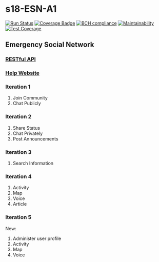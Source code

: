# s18-ESN-A1
[![Run Status](https://api.shippable.com/projects/5aad7a685241fd1800e60cd0/badge?branch=master)](https://app.shippable.com/github/cmusv-fse/s18-ESN-A1)
[![Coverage Badge](https://api.shippable.com/projects/5aad7a685241fd1800e60cd0/coverageBadge?branch=master)](https://app.shippable.com/github/cmusv-fse/s18-ESN-A1)
[![BCH compliance](https://bettercodehub.com/edge/badge/cmusv-fse/s18-ESN-A1?branch=master&token=6b80880a47467fdd07fa7d3ec9490d5ea8bf66b5)](https://bettercodehub.com/)
[![Maintainability](https://api.codeclimate.com/v1/badges/c9f725fcc3a2c0145389/maintainability)](https://codeclimate.com/repos/5aa03be1cf7c38029f009b1e/maintainability)
[![Test Coverage](https://api.codeclimate.com/v1/badges/c9f725fcc3a2c0145389/test_coverage)](https://codeclimate.com/repos/5aa03be1cf7c38029f009b1e/test_coverage)


## Emergency Social Network

### [RESTful API](https://docs.google.com/spreadsheets/d/1y1E1Lp1vTbHtqViGnua4rGl3OOeACUFA_cY1MdFkVic/edit#gid=1650816857)

### [Help Website](https://murmuring-retreat-94612.herokuapp.com/)

### Iteration 1
1. Join Community
2. Chat Publicly 

### Iteration 2
1. Share Status
2. Chat Privately
3. Post Announcements 

### Iteration 3
1. Search Information

### Iteration 4
1. Activity
2. Map
3. Voice
4. Article

### Iteration 5
New:
1. Administer user profile 
2. Activity
3. Map
4. Voice